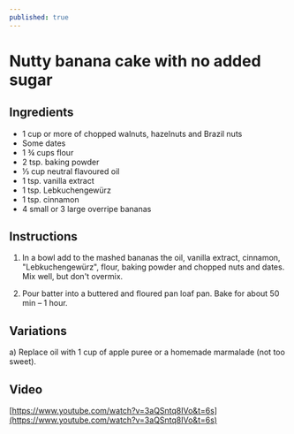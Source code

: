 ```yaml
---
published: true
---
```

# Nutty banana cake with no added sugar

## Ingredients

- 1 cup or more of chopped walnuts, hazelnuts and Brazil nuts
- Some dates
- 1 ¾ cups flour
- 2 tsp. baking powder
- ⅓ cup neutral flavoured oil
- 1 tsp. vanilla extract
- 1 tsp. Lebkuchengewürz
- 1 tsp. cinnamon
- 4 small or 3 large overripe bananas

## Instructions

1. In a bowl add to the mashed bananas the oil, vanilla extract, cinnamon, "Lebkuchengewürz", flour, baking powder and chopped nuts and dates. Mix well, but don't overmix. 

2. Pour batter into a buttered and floured pan loaf pan. Bake for about 50 min – 1 hour.

## Variations

a) Replace oil with 1 cup of apple puree or a homemade marmalade (not too sweet).  

## Video

[https://www.youtube.com/watch?v=3aQSntq8IVo&t=6s](https://www.youtube.com/watch?v=3aQSntq8IVo&t=6s)
